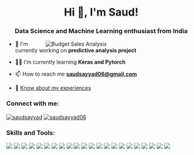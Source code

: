 <!--
### Hi there 👋

I'm Saud!

You can also find me on [LinkedIn](https://www.linkedin.com/in/saudsayyad).




**saudsayyad/saudsayyad** is a ✨ _special_ ✨ repository because its `README.md` (this file) appears on your GitHub profile.

Here are some ideas to get you started:

- 🔭 I’m currently working on ...
- 🌱 I’m currently learning ...
- 👯 I’m looking to collaborate on ...
- 🤔 I’m looking for help with ...
- 💬 Ask me about ...
- 📫 How to reach me: ...
- 😄 Pronouns: ...
- ⚡ Fun fact: ...
-->
<h1 align="center">Hi 👋, I'm Saud!</h1>
<h3 align="center">Data Science and Machine Learning enthusiast from India</h3>


<img align="right" alt='Budget Sales Analysis ' width="400" src='https:&#47;&#47;public.tableau.com&#47;static&#47;images&#47;Bu&#47;BudgetSalesAnalysis&#47;BudgetSalesAnalysis&#47;1_rss.png' style='border: none' />


- 🔭 I'm currently working on **predictive analysis project**

- 🧑‍💻 I'm currently learning **Keras and Pytorch**

- 📫 How to reach me **saudsayyad06@gmail.com**

- 📄 [Know about my experiences](https://drive.google.com/file/d/1jjU2dTBJ9cR4yI5aijJ1jaUYCq6wpzVt/view?usp=sharing)

<h3 align="left">Connect with me:</h3>
<p align="left">
<a href="https://linkedin.com/in/saudsayyad" target="blank"><img align="center" src="https://raw.githubusercontent.com/rahuldkjain/github-profile-readme-generator/master/src/images/icons/Social/linked-in-alt.svg" alt="saudsayyad" height="30" width="40" /></a>
<a href="https://www.hackerrank.com/saudsayyad06" target="blank"><img align="center" src="https://raw.githubusercontent.com/rahuldkjain/github-profile-readme-generator/master/src/images/icons/Social/hackerrank.svg" alt="saudsayyad06" height="30" width="40" /></a>
</p>

<h3 align="left">Skills and Tools:</h3>


![](https://img.shields.io/badge/Code-Python-informational?style=flat&logo=python&logoColor=white&color=0FAEA4&labelColor=343633)
![](https://img.shields.io/badge/Code-C++-informational?style=flat&logo=cplusplus&logoColor=white&color=0FAEA4&labelColor=343633)
![](https://img.shields.io/badge/Code-C-informational?style=flat&logo=c&logoColor=white&color=0FAEA4&labelColor=343633)
![](https://img.shields.io/badge/Database-MySQL-informational?style=flat&logo=Mysql&logoColor=white&color=0FAEA4&labelColor=343633) 
![](https://img.shields.io/badge/Data_Science-informational?style=flat&logo=pyg&logoColor=white&color=0FAEA4&labelColor=343633)
![](https://img.shields.io/badge/Data_Analysis-informational?style=flat&logo=alwaysdata&logoColor=white&color=0FAEA4&labelColor=343633)
![](https://img.shields.io/badge/Machine_Learning-informational?style=flat&logo=pypi&logoColor=white&color=0FAEA4&labelColor=343633)
![](https://img.shields.io/badge/Data_Visualization-informational?style=flat&logo=googleanalytics&logoColor=white&color=0FAEA4&labelColor=343633)
![](https://img.shields.io/badge/Business_Intelligence-informational?style=flat&logo=powerbi&logoColor=white&color=0FAEA4&labelColor=343633)
![](https://img.shields.io/badge/ML-Pandas-informational?style=flat&logo=pandas&logoColor=white&color=0FAEA4&labelColor=343633)
![](https://img.shields.io/badge/ML-Numpy-informational?style=flat&logo=numpy&logoColor=white&color=0FAEA4&labelColor=343633)
![](https://img.shields.io/badge/ML-ScikitLearn-informational?style=flat&logo=scikitlearn&logoColor=white&color=0FAEA4&labelColor=343633)
![](https://img.shields.io/badge/Framework-Flask-informational?style=flat&logo=flask&logoColor=white&color=0FAEA4&labelColor=343633)
![](https://img.shields.io/badge/BI-Tableau-informational?style=flat&logo=tableau&logoColor=white&color=0FAEA4&labelColor=343633)
![](https://img.shields.io/badge/DataViz-Seaborn-informational?style=flat&logo=plotly&logoColor=white&color=0FAEA4&labelColor=343633)
![](https://img.shields.io/badge/DataViz-Plotly-informational?style=flat&logo=plotly&logoColor=white&color=0FAEA4&labelColor=343633)
![](https://img.shields.io/badge/DataViz-Matplolib-informational?style=flat&logo=plotly&logoColor=white&color=0FAEA4&labelColor=343633)
![](https://img.shields.io/badge/Linux-informational?style=flat&logo=linux&logoColor=white&color=0FAEA4&labelColor=343633)
![](https://img.shields.io/badge/DevOps-informational?style=flat&logo=azuredevops&logoColor=white&color=0FAEA4&labelColor=343633)
![](https://img.shields.io/badge/Jupyter_Notebok-informational?flat&logo=jupyter&logoColor=white&color=0FAEA4&labelColor=343633)
![](https://img.shields.io/badge/Statistics-informational?style=flat&logo=clyp&logoColor=white&color=0FAEA4&labelColor=343633)
![](https://img.shields.io/badge/Predictive_Analysis-informational?style=flat&logo=WeightsAndBiases&logoColor=white&color=0FAEA4&labelColor=343633)








<!--
<h3 align="left">Languages and Tools:</h3>
<p align="left">
    
    <a href="https://aws.amazon.com" target="_blank" rel="noreferrer"> <img src="https://raw.githubusercontent.com/devicons/devicon/master/icons/amazonwebservices/amazonwebservices-original-wordmark.svg" alt="aws" width="40" height="40"/> </a> 
    <a href="https://www.gnu.org/software/bash/" target="_blank" rel="noreferrer"> <img src="https://www.vectorlogo.zone/logos/gnu_bash/gnu_bash-icon.svg" alt="bash" width="40" height="40"/> </a> 
    <a href="https://www.cprogramming.com/" target="_blank" rel="noreferrer"> <img src="https://raw.githubusercontent.com/devicons/devicon/master/icons/c/c-original.svg" alt="c" width="40" height="40"/> </a> 
    <a href="https://www.w3schools.com/cpp/" target="_blank" rel="noreferrer"> <img src="https://raw.githubusercontent.com/devicons/devicon/master/icons/cplusplus/cplusplus-original.svg" alt="cplusplus" width="40" height="40"/> </a> 
    <a href="https://www.docker.com/" target="_blank" rel="noreferrer"> <img src="https://raw.githubusercontent.com/devicons/devicon/master/icons/docker/docker-original-wordmark.svg" alt="docker" width="40" height="40"/> </a> 
    <a href="https://flask.palletsprojects.com/" target="_blank" rel="noreferrer"> <img src="https://www.vectorlogo.zone/logos/pocoo_flask/pocoo_flask-icon.svg" alt="flask" width="40" height="40"/> </a> 
    <a href="https://git-scm.com/" target="_blank" rel="noreferrer"> <img src="https://www.vectorlogo.zone/logos/git-scm/git-scm-icon.svg" alt="git" width="40" height="40"/> </a> 
    <a href="https://www.linux.org/" target="_blank" rel="noreferrer"> <img src="https://raw.githubusercontent.com/devicons/devicon/master/icons/linux/linux-original.svg" alt="linux" width="40" height="40"/> </a> 
    <a href="https://www.mysql.com/" target="_blank" rel="noreferrer"> <img src="https://raw.githubusercontent.com/devicons/devicon/master/icons/mysql/mysql-original-wordmark.svg" alt="mysql" width="40" height="40"/> </a> 
    <a href="https://pandas.pydata.org/" target="_blank" rel="noreferrer"> <img src="https://raw.githubusercontent.com/devicons/devicon/2ae2a900d2f041da66e950e4d48052658d850630/icons/pandas/pandas-original.svg" alt="pandas" width="40" height="40"/> </a> 
    <a href="https://www.python.org" target="_blank" rel="noreferrer"> <img src="https://raw.githubusercontent.com/devicons/devicon/master/icons/python/python-original.svg" alt="python" width="40" height="40"/> </a> 
    <a href="https://scikit-learn.org/" target="_blank" rel="noreferrer"> <img src="https://upload.wikimedia.org/wikipedia/commons/0/05/Scikit_learn_logo_small.svg" alt="scikit_learn" width="40" height="40"/> </a> 
    <a href="https://seaborn.pydata.org/" target="_blank" rel="noreferrer"> <img src="https://seaborn.pydata.org/_images/logo-mark-lightbg.svg" alt="seaborn" width="40" height="40"/> </a> 
</p>
